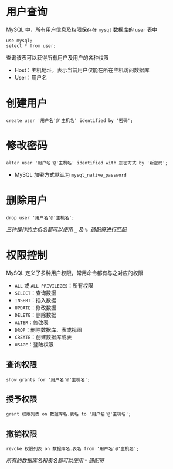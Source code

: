 # 用户查询

MySQL 中，所有用户信息及权限保存在 `mysql`​ 数据库的 `user`​ 表中

```mysql
use mysql;
select * from user;
```

查询该表可以获得所有用户及用户的各种权限

* Host：主机地址，表示当前用户仅能在所在主机访问数据库
* User：用户名
# 创建用户

```mysql
create user '用户名'@'主机名' identified by '密码';
```
# 修改密码

```mysql
alter user '用户名'@'主机名' identified with 加密方式 by '新密码';
```

* MySQL 加密方式默认为 `mysql_native_password`​
# 删除用户

```mysql
drop user '用户名'@'主机名';
```

*三种操作的主机名都可以使用*  *​`_`​* ​ *及*  *​`%`​* ​ *通配符进行匹配*
# 权限控制

MySQL 定义了多种用户权限，常用命令都有与之对应的权限

* ​`ALL`​ 或 `ALL PRIVILEGES`​：所有权限
* ​`SELECT`​：查询数据
* ​`INSERT`​：插入数据
* ​`UPDATE`​：修改数据
* ​`DELETE`​：删除数据
* ​`ALTER`​：修改表
* ​`DROP`​：删除数据库、表或视图
* ​`CREATE`​：创建数据库或表
* ​`USAGE`​：登陆权限
## 查询权限

```mysql
show grants for '用户名'@'主机名';
```
## 授予权限

```mysql
grant 权限列表 on 数据库名.表名 to '用户名'@'主机名';
```
## 撤销权限

```mysql
revoke 权限列表 on 数据库名.表名 from '用户名'@'主机名';
```

*所有的数据库名和表名都可以使用*  *​`*`​* ​ *通配符*

‍
